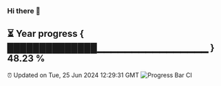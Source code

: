 ### Hi there 👋
⏳ Year progress { ██████████████▁▁▁▁▁▁▁▁▁▁▁▁▁▁▁▁ } 48.23 %
---
⏰ Updated on Tue, 25 Jun 2024 12:29:31 GMT
![Progress Bar CI](https://github.com/liununu/liununu/workflows/Progress%20Bar%20CI/badge.svg)
